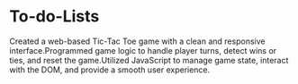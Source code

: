 # To-do-Lists
Created a web-based Tic-Tac Toe game with a clean and responsive interface.Programmed game logic to handle player turns, detect wins or ties, and reset the game.Utilized JavaScript to manage game state, interact with the DOM, and provide a smooth user experience.
